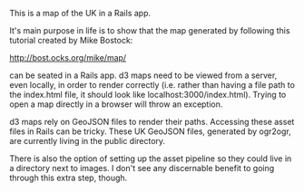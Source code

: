This is a map of the UK in a Rails app.

It's main purpose in life is to show that the map generated by following this tutorial created by Mike Bostock:

http://bost.ocks.org/mike/map/

can be seated in a Rails app. d3 maps need to be viewed from a server, even locally, in order to render correctly (i.e. rather than having a file path to the index.html file, it should look like localhost:3000/index.html). Trying to open a map directly in a browser will throw an exception. 

d3 maps rely on GeoJSON files to render their paths. Accessing these asset files in Rails can be tricky. These UK GeoJSON files, generated by ogr2ogr, are currently living in the public directory. 

There is also the option of setting up the asset pipeline so they could live in a directory next to images. I don't see any discernable benefit to going through this extra step, though.